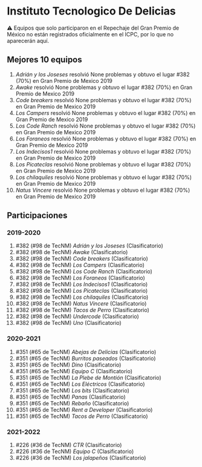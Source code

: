 # Instituto Tecnologico De Delicias

:warning: Equipos que solo participaron en el Repechaje del Gran Premio de México no están registrados oficialmente en el ICPC, por lo que no aparecerán aquí.

## Mejores 10 equipos

1. _Adrián y los Joseses_ resolvió None problemas y obtuvo el lugar #382 (70%) en Gran Premio de Mexico 2019
1. _Awake_ resolvió None problemas y obtuvo el lugar #382 (70%) en Gran Premio de Mexico 2019
1. _Code breakers_ resolvió None problemas y obtuvo el lugar #382 (70%) en Gran Premio de Mexico 2019
1. _Los Campers_ resolvió None problemas y obtuvo el lugar #382 (70%) en Gran Premio de Mexico 2019
1. _Los Code Ranch_ resolvió None problemas y obtuvo el lugar #382 (70%) en Gran Premio de Mexico 2019
1. _Los Foraneos_ resolvió None problemas y obtuvo el lugar #382 (70%) en Gran Premio de Mexico 2019
1. _Los Indecisos1_ resolvió None problemas y obtuvo el lugar #382 (70%) en Gran Premio de Mexico 2019
1. _Los Picateclas_ resolvió None problemas y obtuvo el lugar #382 (70%) en Gran Premio de Mexico 2019
1. _Los chilaquiles_ resolvió None problemas y obtuvo el lugar #382 (70%) en Gran Premio de Mexico 2019
1. _Natus Vincere_ resolvió None problemas y obtuvo el lugar #382 (70%) en Gran Premio de Mexico 2019

## Participaciones

### 2019-2020

1. #382 (#98 de TecNM) _Adrián y los Joseses_ (Clasificatorio)
1. #382 (#98 de TecNM) _Awake_ (Clasificatorio)
1. #382 (#98 de TecNM) _Code breakers_ (Clasificatorio)
1. #382 (#98 de TecNM) _Los Campers_ (Clasificatorio)
1. #382 (#98 de TecNM) _Los Code Ranch_ (Clasificatorio)
1. #382 (#98 de TecNM) _Los Foraneos_ (Clasificatorio)
1. #382 (#98 de TecNM) _Los Indecisos1_ (Clasificatorio)
1. #382 (#98 de TecNM) _Los Picateclas_ (Clasificatorio)
1. #382 (#98 de TecNM) _Los chilaquiles_ (Clasificatorio)
1. #382 (#98 de TecNM) _Natus Vincere_ (Clasificatorio)
1. #382 (#98 de TecNM) _Tacos de Perro_ (Clasificatorio)
1. #382 (#98 de TecNM) _Undercode_ (Clasificatorio)
1. #382 (#98 de TecNM) _Uno_ (Clasificatorio)

### 2020-2021

1. #351 (#65 de TecNM) _Abejas de Delicias_ (Clasificatorio)
1. #351 (#65 de TecNM) _Burritos paseados_ (Clasificatorio)
1. #351 (#65 de TecNM) _Dino_ (Clasificatorio)
1. #351 (#65 de TecNM) _Equipo C_ (Clasificatorio)
1. #351 (#65 de TecNM) _La Plebe de Montión_ (Clasificatorio)
1. #351 (#65 de TecNM) _Los Eléctricos_ (Clasificatorio)
1. #351 (#65 de TecNM) _Los bits_ (Clasificatorio)
1. #351 (#65 de TecNM) _Panas_ (Clasificatorio)
1. #351 (#65 de TecNM) _Rebaño_ (Clasificatorio)
1. #351 (#65 de TecNM) _Rent a Developer_ (Clasificatorio)
1. #351 (#65 de TecNM) _Tacos de Perro_ (Clasificatorio)

### 2021-2022

1. #226 (#36 de TecNM) _CTR_ (Clasificatorio)
1. #226 (#36 de TecNM) _Equipo C_ (Clasificatorio)
1. #226 (#36 de TecNM) _Los jalapeños_ (Clasificatorio)



